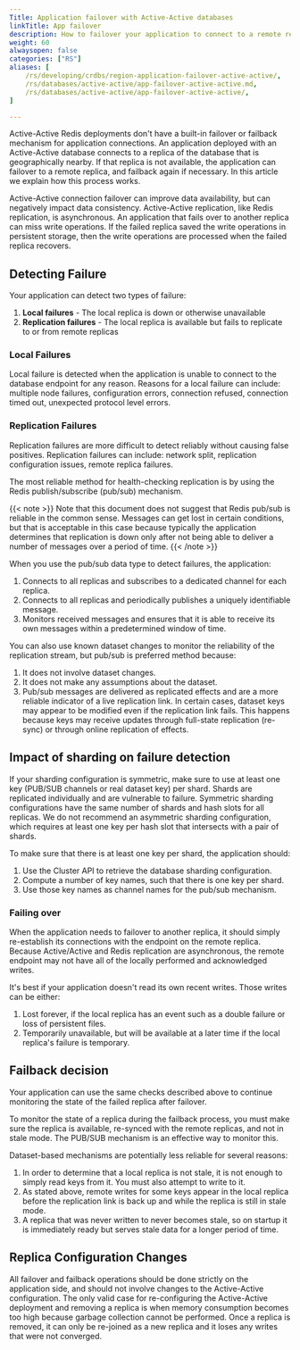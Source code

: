 ```yaml
---
Title: Application failover with Active-Active databases
linkTitle: App failover
description: How to failover your application to connect to a remote replica.
weight: 60
alwaysopen: false
categories: ["RS"]
aliases: [
    /rs/developing/crdbs/region-application-failover-active-active/,
    /rs/databases/active-active/app-failover-active-active.md,
    /rs/databases/active-active/app-failover-active-active/,
]

---
```

Active-Active Redis deployments don't have a built-in failover or failback mechanism for application connections.
An application deployed with an Active-Active database connects to a replica of the database that is geographically nearby.
If that replica is not available, the application can failover to a remote replica, and failback again if necessary.
In this article we explain how this process works.

Active-Active connection failover can improve data availability, but can negatively impact data consistency.
Active-Active replication, like Redis replication, is asynchronous.
An application that fails over to another replica can miss write operations.
If the failed replica saved the write operations in persistent storage,
then the write operations are processed when the failed replica recovers.

## Detecting Failure

Your application can detect two types of failure:

1. **Local failures** - The local replica is down or otherwise unavailable
1. **Replication failures** - The local replica is available but fails to replicate to or from remote replicas

### Local Failures

Local failure is detected when the application is unable to connect to the database endpoint for any reason. Reasons for a local failure can include: multiple node failures, configuration errors, connection refused, connection timed out, unexpected protocol level errors.

### Replication Failures

Replication failures are more difficult to detect reliably without causing false positives. Replication failures can include: network split, replication configuration issues, remote replica failures.

The most reliable method for health-checking replication is by using the Redis publish/subscribe (pub/sub) mechanism.

{{< note >}}
Note that this document does not suggest that Redis pub/sub is reliable in the common sense. Messages can get lost in certain conditions, but that is acceptable in this case because typically the application determines that replication is down only after not being able to deliver a number of messages over a period of time.
{{< /note >}}

When you use the pub/sub data type to detect failures, the application:

1. Connects to all replicas and subscribes to a dedicated channel for each replica.
1. Connects to all replicas and periodically publishes a uniquely identifiable message.
1. Monitors received messages and ensures that it is able to receive its own messages within a predetermined window of time.

You can also use known dataset changes to monitor the reliability of the replication stream,
but pub/sub is preferred method because:

1. It does not involve dataset changes.
1. It does not make any assumptions about the dataset.
1. Pub/sub messages are delivered as replicated effects and are a more reliable indicator of a live replication link. In certain cases, dataset keys may appear to be modified even if the replication link fails. This happens because keys may receive updates through full-state replication (re-sync) or through online replication of effects. 

## Impact of sharding on failure detection

If your sharding configuration is symmetric, make sure to use at least one key (PUB/SUB channels or real dataset key) per shard. Shards are replicated individually and are vulnerable to failure. Symmetric sharding configurations have the same number of shards and hash slots for all replicas.
We do not recommend an asymmetric sharding configuration, which requires at least one key per hash slot that intersects with a pair of shards.

To make sure that there is at least one key per shard, the application should:

1. Use the Cluster API to retrieve the database sharding configuration.
1. Compute a number of key names, such that there is one key per shard.
1. Use those key names as channel names for the pub/sub mechanism.

### Failing over

When the application needs to failover to another replica, it should simply re-establish its connections with the endpoint on the remote replica. Because Active/Active and Redis replication are asynchronous, the remote endpoint may not have all of the locally performed and acknowledged writes.

It's best if your application doesn't read its own recent writes. Those writes can be either:

1. Lost forever, if the local replica has an event such as a double failure or loss of persistent files.
1. Temporarily unavailable, but will be available at a later time if the local replica's failure is temporary.

<!--- {{< note >}}
Sample code that maps a hash slot to a key name can be found in this Python script.
{{< /note >}} --->

## Failback decision

Your application can use the same checks described above to continue monitoring the state of the failed replica after failover.

To monitor the state of a replica during the failback process, you must make sure the replica is available, re-synced with the remote replicas, and not in stale mode. The PUB/SUB mechanism is an effective way to monitor this.

Dataset-based mechanisms are potentially less reliable for several reasons:
1. In order to determine that a local replica is not stale, it is not enough to simply read keys from it. You must also attempt to write to it.
1. As stated above, remote writes for some keys appear in the local replica before the replication link is back up and while the replica is still in stale mode.
1. A replica that was never written to never becomes stale, so on startup it is immediately ready but serves stale data for a longer period of time.

## Replica Configuration Changes

All failover and failback operations should be done strictly on the application side, and should not involve changes to the Active-Active configuration.
The only valid case for re-configuring the Active-Active deployment and removing a replica is when memory consumption becomes too high because garbage collection cannot be performed.
Once a replica is removed, it can only be re-joined as a new replica and it loses any writes that were not converged.
